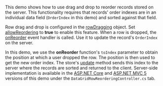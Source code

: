 This demo shows how to use drag and drop to reorder records stored on the server. This functionality requires that records' order indexes are in an individual data field (`OrderIndex` in this demo) and sorted against that field.

Row drag and drop is configured in the [rowDragging][5] object. Set [allowReordering][2] to **true** to enable this feature. When a row is dropped, the [onReorder][0] event handler is called. Use it to update the record's `OrderIndex` on the server.

In this demo, we use the **onReorder** function's `toIndex` parameter to obtain the position at which a user dropped the row. The position is then used to get the new order index. The store's [update][1] method sends this index to the server where the records are sorted and returned to the client. Server-side implementation is available in the [ASP.NET Core][3] and [ASP.NET MVC 5][4] versions of this demo under the `DataGridRowReorderingController.cs` tab.

[0]: /Documentation/ApiReference/UI_Components/dxDataGrid/Configuration/rowDragging/#onReorder
[1]: /Documentation/ApiReference/Data_Layer/CustomStore/Configuration/#update
[2]: /Documentation/ApiReference/UI_Components/dxDataGrid/Configuration/rowDragging/#allowReordering
[3]: /Demos/WidgetsGallery/Demo/DataGrid/RemoteReordering/NetCore/Light/
[4]: /Demos/WidgetsGallery/Demo/DataGrid/RemoteReordering/Mvc/Light/
[5]: /Documentation/ApiReference/UI_Components/dxDataGrid/Configuration/rowDragging/